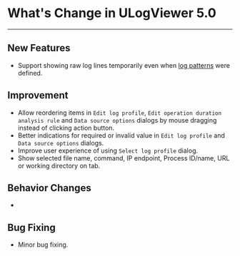 ﻿# What's Change in ULogViewer 5.0
 ---

## New Features
+ Support showing raw log lines temporarily even when [log patterns](https://carinastudio.azurewebsites.net/ULogViewer/HowToReadAndParseLogs#LogPatterns) were defined.

## Improvement
+ Allow reordering items in ```Edit log profile```, ```Edit operation duration analysis rule``` and ```Data source options``` dialogs by mouse dragging instead of clicking action button.
+ Better indications for required or invalid value in ```Edit log profile``` and ```Data source options``` dialogs.
+ Improve user experience of using ```Select log profile``` dialog.
+ Show selected file name, command, IP endpoint, Process ID/name, URL or working directory on tab.

## Behavior Changes
+ 

## Bug Fixing
+ Minor bug fixing.